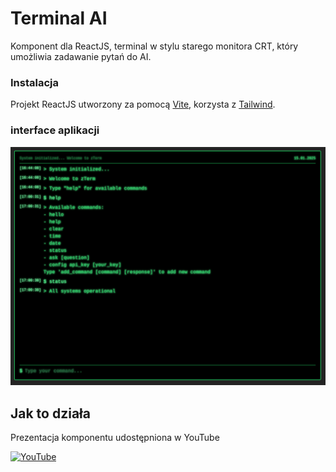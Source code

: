 # Terminal AI

Komponent dla ReactJS, terminal w stylu starego monitora CRT, który umożliwia zadawanie pytań do AI.

### Instalacja

Projekt ReactJS utworzony za pomocą [Vite](https://vite.dev/guide/), korzysta z [Tailwind](https://tailwindcss.com/docs/guides/vite).

### interface aplikacji

![interface](screenshot/screen-shot-00.png)

## Jak to działa

Prezentacja komponentu udostępniona w YouTube

[![YouTube](https://img.shields.io/badge/YouTube-FF0000?style=for-the-badge&logo=youtube&logoColor=white)](https://youtu.be/ToRg6rqcxZU)
